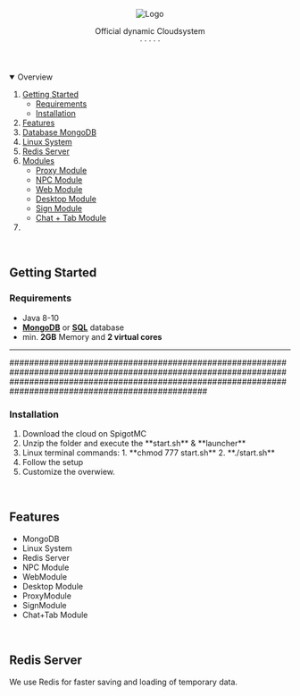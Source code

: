<p align="center">
  <img src="https://i.postimg.cc/qBCMKL7J/Jupiter-Cloud.png" alt="Logo">
</p>

<p>
  <p align="center">
    Official dynamic Cloudsystem
    <br />
    <a href=""></a>
    ·
    <a href=""></a>
    ·
    <a href=""></a>
    ·
    <a href=""></a>
    ·
    <a href=""></a>
    ·
    <a href=""></a>
  </p>

</p>

<br />
<br />

<details open="open">
  <summary>Overview</summary>
  <ol>
    <li>
      <a href="#getting-started">Getting Started</a>
      <ul>
        <li><a href="#requirements">Requirements</a></li>
        <li><a href="#installation">Installation</a></li>
      </ul>
    </li>
    <li><a href="#features">Features</a></li>
    </ul>
        <li><a href="#database">Database MongoDB</a></li>
        <li><a href="#system">Linux System</a></li>
        <li><a href="#server">Redis Server</a></li>
    <li>
      <a href="#modules">Modules</a>
      <ul>
        <li><a href="proxy">Proxy Module</a></li>
        <li><a href="npc">NPC Module</a></li>
        <li><a href="web">Web Module</a></li>
        <li><a href="desktop">Desktop Module</a></li>
        <li><a href="sign">Sign Module</a></li>
        <li><a href="chat + tab">Chat + Tab Module</a></li>
      </ul>
    </li>
    <li><a href=""></a></li>
  </ol>
</details>

<br />

## Getting Started

### Requirements
* Java 8-10
* **[MongoDB](https://www.mongodb.com/cloud/atlas/lp/try2-de?utm_source=google&utm_campaign=gs_emea_germany_search_core_brand_atlas_desktop&utm_term=mongodb&utm_medium=cpc_paid_search&utm_ad=e&utm_ad_campaign_id=12212624524&gclid=Cj0KCQjw5auGBhDEARIsAFyNm9EkpiB2K-5CMNxHkHcY7VbdNE_4HrbwDOSrMmjgNAve270Hnd9pjRoaAqFgEALw_wcB)** or **[SQL](https://go.mariadb.com/download-mariadb-server-community.html?utm_source=google&utm_medium=ppc&utm_campaign=MKG-Search-Google-Branded-EMEA-bd-Server-DL&gclid=Cj0KCQjw5auGBhDEARIsAFyNm9HBSH7xv8vFObvU9Xk8-bgYskrjfU53aBSkyehaGOxQQx2veRbC6-caAtJyEALw_wcB)** database
* min. **2GB** Memory and **2 virtual cores**
______________________________________________________________________________________________________________________________________________________________________________________________________________________________________
################################################################################################################################################################################################################

### Installation
<ol>
  <li>Download the cloud on SpigotMC</li>
  <li>Unzip the folder and execute the **start.sh** & **launcher**</li>
  <li>Linux terminal commands: 1. **chmod 777 start.sh** 2. **./start.sh**</li>
  <li>Follow the setup</li>
  <li>Customize the overwiew.</li>
</ol>

<br />

## Features
* MongoDB
* Linux System
* Redis Server
* NPC Module
* WebModule
* Desktop Module 
* ProxyModule
* SignModule
* Chat+Tab Module

<br />

## Redis Server
We use Redis for faster saving and loading of temporary data.
<br />
<br />


<br />


